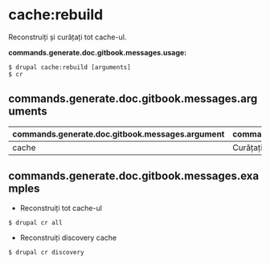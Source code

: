 # cache:rebuild
Reconstruiți și curățați tot cache-ul.

**commands.generate.doc.gitbook.messages.usage:**
```
$ drupal cache:rebuild [arguments]
$ cr  
```

## commands.generate.doc.gitbook.messages.arguments
commands.generate.doc.gitbook.messages.argument | commands.generate.doc.gitbook.messages.details
---------|-------------
cache | Curățați doar cache-ul specificat.

## commands.generate.doc.gitbook.messages.examples
* Reconstruiți tot cache-ul
```
$ drupal cr all
```
* Reconstruiți discovery cache
```
$ drupal cr discovery
```
